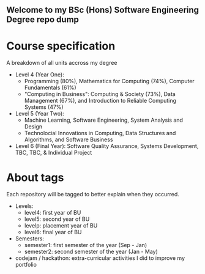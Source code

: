 ## Welcome to my BSc (Hons) Software Engineering Degree repo dump

# Course specification

A breakdown of all units accross my degree
- Level 4 (Year One):
  - Programming (80%), Mathematics for Computing (74%), Computer Fundamentals (61%)
  - "Computing in Business": Computing & Society (73%), Data Management (67%), and Introduction to Reliable Computing Systems (47%)
- Level 5 (Year Two):
  - Machine Learning, Software Engineering, System Analysis and Design
  - Technolocial Innovations in Computing, Data Structures and Algorithms, and Software Business
- Level 6 (Final Year): Software Quality Assurance, Systems Development, TBC, TBC, & Individual Project

# About tags

Each repository will be tagged to better explain when they occurred.
- Levels:
  - level4: first year of BU
  - level5: second year of BU
  - levelp: placement year of BU
  - level6: final year of BU
- Semesters:
  - semester1: first semester of the year (Sep - Jan)
  - semester2: second semester of the year (Jan - May)
- codejam / hackathon: extra-curricular activities I did to improve my portfolio
